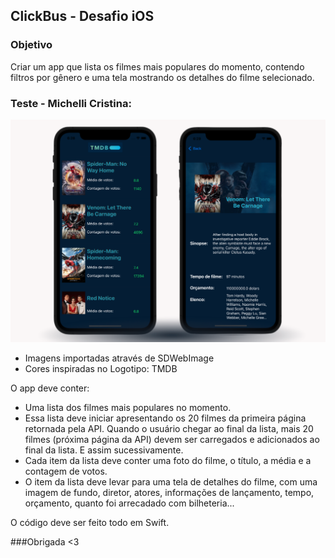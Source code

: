 ## ClickBus - Desafio iOS

### Objetivo

Criar um app que lista os filmes mais populares do momento, contendo filtros por gênero e uma tela mostrando os detalhes do filme selecionado.

### Teste - Michelli Cristina:

![Layout](./Docs/layout.png)

- Imagens importadas através de SDWebImage
- Cores inspiradas no Logotipo: TMDB

O app deve conter:
  * Uma lista dos filmes mais populares no momento.
  * Essa lista deve iniciar apresentando os 20 filmes da primeira página retornada pela API. Quando o usuário chegar ao final da lista, mais 20 filmes (próxima página da API) devem ser carregados e adicionados ao final da lista. E assim sucessivamente.
  * Cada item da lista deve conter uma foto do filme, o título, a média e a contagem de votos.
  * O item da lista deve levar para uma tela de detalhes do filme, com uma imagem de fundo, diretor, atores, informações de lançamento, tempo, orçamento, quanto foi arrecadado com bilheteria... 
  
O código deve ser feito todo em Swift.


###Obrigada <3